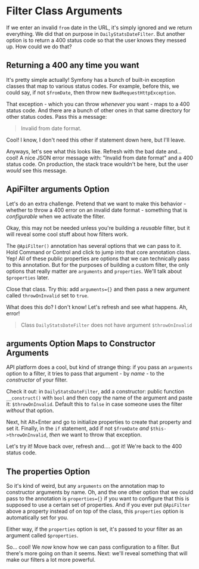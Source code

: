 # Filter Class Arguments

If we enter an invalid `from` date in the URL, it's simply ignored and we
return everything. We did that on purpose in `DailyStatsDateFilter`. But another
option is to return a 400 status code so that the user knows they messed up. How
could we do that?

## Returning a 400 any time you want

It's pretty simple actually! Symfony has a bunch of built-in exception classes that
map to various status codes. For example, before this, we could say, if not
`$fromDate`, then throw new `BadRequestHttpException`.

That exception - which you can throw *whenever* you want - maps to a 400 status code.
And there are a bunch of other ones in that same directory for other status codes.
Pass this a message:

> Invalid from date format.

Cool! I know, I don't need this other if statement down here, but I'll leave.

Anyways, let's see what this looks like. Refresh with the bad date and... cool!
A nice JSON error message with: "Invalid from date format" and a 400 status code.
On production, the stack trace wouldn't be here, but the user *would* see this
message.

## ApiFilter arguments Option

Let's do an extra challenge. Pretend that we want to make this behavior -
whether to throw a 400 error on an invalid date format - something that is
*configurable* when we activate the filter.

Okay, this may not be needed unless you're building a *reusable* filter, but it
will reveal some cool stuff about how filters work.

The `@ApiFilter()` annotation has several options that we can pass to it. Hold
Command or Control and click to jump into that core annotation class. Yep! All of
these public properties are options that we can technically pass to this
annotation. But for the purposes of building a custom filter, the only options that
really matter are `arguments` and `properties`. We'll talk about `$properties`
later.

Close that class. Try this: add `arguments={}` and then pass a new argument called
`throwOnInvalid` set to `true`.

What does this do? I don't know! Let's refresh and see what happens. Ah, error!

> Class `DailyStatsDateFilter` does not have argument `$throwOnInvalid`

## arguments Option Maps to Constructor Arguments

API platform does a cool, but kind of strange thing: if you pass an `arguments`
option to a filter, it tries to pass that argument - by *name* - to the
*constructor* of your filter.

Check it out: in `DailyStatsDateFilter`, add a constructor: public function
`__construct()` with `bool` and then copy the name of the argument and paste it:
`$throwOnInvalid`. Default this to `false` in case someone uses the filter *without*
that option.

Next, hit Alt+Enter and go to initialize properties to create that property and
set it. Finally, in the `if` statement, add if not `$fromDate` *and*
`$this->throwOnInvalid`, *then* we want to throw that exception.

Let's try it! Move back over, refresh and.... got it! We're back to the 400 status
code.

## The properties Option

So it's kind of weird, but any `arguments` on the annotation map to constructor
arguments by name. Oh, and the one other option that we could pass to the annotation
is `properties={}` if you want to configure that this is supposed to use a certain
set of properties. And if you ever put `@ApiFilter` above a property instead
of on top of the class, this `properties` option is automatically set for you.

Either way, if the `properties` option is set, it's passed to your filter as an
argument called `$properties`.

So... cool! We *now* know how we can pass configuration to a filter. But there's
more going on than it seems. Next: we'll reveal something that will make our
filters a lot more powerful.
